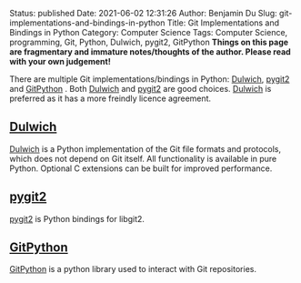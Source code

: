 Status: published
Date: 2021-06-02 12:31:26
Author: Benjamin Du
Slug: git-implementations-and-bindings-in-python
Title: Git Implementations and Bindings in Python
Category: Computer Science
Tags: Computer Science, programming, Git, Python, Dulwich, pygit2, GitPython 
**Things on this page are fragmentary and immature notes/thoughts of the author. Please read with your own judgement!**

There are multiple Git implementations/bindings in Python:
[Dulwich](https://github.com/dulwich/dulwich),
[pygit2](https://github.com/libgit2/pygit2)
and
[GitPython](https://github.com/gitpython-developers/GitPython)
.
Both 
[Dulwich](https://github.com/dulwich/dulwich)
and
[pygit2](https://github.com/libgit2/pygit2)
are good choices.
[Dulwich](https://github.com/dulwich/dulwich)
is preferred as it has a more freindly licence agreement.

## [Dulwich](https://github.com/dulwich/dulwich)
[Dulwich](https://github.com/dulwich/dulwich)
is a Python implementation of the Git file formats and protocols, which does not depend on Git itself.
All functionality is available in pure Python. Optional C extensions can be built for improved performance.

## [pygit2](https://github.com/libgit2/pygit2)
[pygit2](https://github.com/libgit2/pygit2)
is Python bindings for libgit2.

## [GitPython](https://github.com/gitpython-developers/GitPython)
[GitPython](https://github.com/gitpython-developers/GitPython)
is a python library used to interact with Git repositories.
